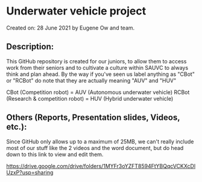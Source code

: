 # Underwater vehicle project
Created on: 28 June 2021 by Eugene Ow and team.

## Description:
This GitHub repository is created for our juniors, to allow them to access work from their seniors and to cultivate a culture within SAUVC to always think and plan ahead. By the way if you've seen us label anything as "CBot" or "RCBot" do note that they are actually meaning "AUV" and "HUV"

CBot (Competition robot) = AUV (Autonomous underwater vehicle)
RCBot (Research & competition robot) = HUV (Hybrid underwater vehicle)
 
## Others (Reports, Presentation slides, Videos, etc.):
Since GitHub only allows up to a maximum of 25MB, we can't really include most of our stuff like the 2 videos and the word document, but do head down to this link to view and edit them.

https://drive.google.com/drive/folders/1MYFr3oYZFT8594FtYBQqcVCKXcDlUzxP?usp=sharing
